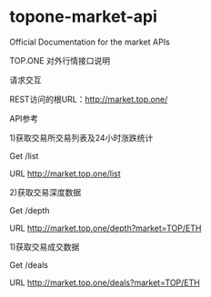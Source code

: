 # topone-market-api
Official Documentation for the market APIs

TOP.ONE 对外行情接口说明

请求交互

REST访问的根URL：http://market.top.one/


API参考

1)获取交易所交易列表及24小时涨跌统计

Get /list

URL http://market.top.one/list

2)获取交易深度数据

Get /depth

URL http://market.top.one/depth?market=TOP/ETH

1)获取交易成交数据

Get /deals

URL http://market.top.one/deals?market=TOP/ETH

